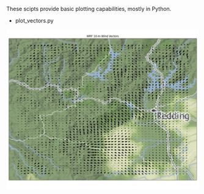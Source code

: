 These scipts provide basic plotting capabilities, mostly in Python.

- plot_vectors.py

<img src="images/vectors.png" />

